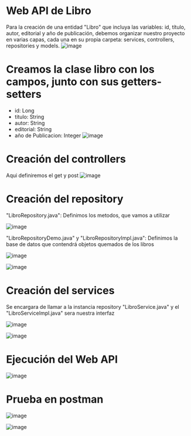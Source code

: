 # Web API de Libro 
Para la creación de una entidad "Libro" que incluya las variables: id, título, autor, editorial y año de publicación, debemos organizar nuestro proyecto en varias capas, cada una en su propia carpeta: services, controllers, repositories y models. 
![image](https://github.com/Ralonzo99/Libros-Favoritos/assets/147834274/b28224f6-990b-44da-866f-abc846acadcf)
# Creamos la clase libro con los campos, junto con sus getters-setters
* id: Long
* titulo: String
* autor: String
* editorial: String
* año de Publicacion: Integer
![image](https://github.com/Ralonzo99/Libros-Favoritos/assets/147834274/8be7f55b-2484-4cf3-95f7-d617017d4d15)
# Creación del controllers
Aqui definiremos el get y post
![image](https://github.com/Ralonzo99/Libros-Favoritos/assets/147834274/bd9ff111-8d1f-47b2-9dbc-f8d475668f6c)
# Creación del repository
"LibroRepository.java": Definimos los metodos, que vamos a utilizar

![image](https://github.com/Ralonzo99/Libros-Favoritos/assets/147834274/35787600-e2ea-4d35-87bb-a4431aafbf41)

"LibroRepositoryDemo.java" y "LibroRepositoryImpl.java": Definimos la base de datos que contendrá objetos quemados de los libros

![image](https://github.com/Ralonzo99/Libros-Favoritos/assets/147834274/4978d04d-c6a0-4046-abdf-fc3482fcd25a)

![image](https://github.com/Ralonzo99/Libros-Favoritos/assets/147834274/d6b56c58-5cc4-4268-a44f-2b2dc844626b)

# Creación del services
Se encargara de llamar a la instancia repository "LibroService.java" y el "LibroServiceImpl.java" sera nuestra interfaz

![image](https://github.com/Ralonzo99/Libros-Favoritos/assets/147834274/a910f079-4a92-4d46-9735-27f34bad5a00)   

![image](https://github.com/Ralonzo99/Libros-Favoritos/assets/147834274/fa4496a4-e1ac-483b-b2d1-de572dd07573)

# Ejecución del Web API

![image](https://github.com/Ralonzo99/Libros-Favoritos/assets/147834274/d8ca829d-acc5-490e-9691-f070cf6b06d9)

# Prueba en postman

![image](https://github.com/Ralonzo99/Libros-Favoritos/assets/147834274/da9a3ff0-5580-4273-8f8e-811735988f10)

![image](https://github.com/Ralonzo99/Libros-Favoritos/assets/147834274/9f647b21-110c-46e8-9555-8fe8c282b103)

